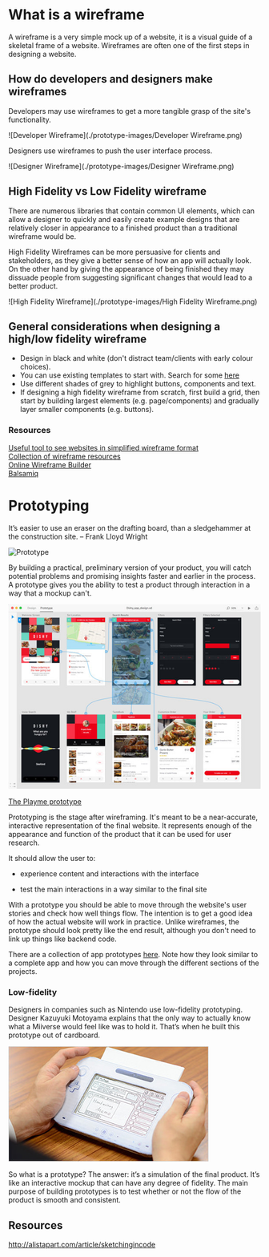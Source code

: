 # What is a wireframe

A wireframe is a very simple mock up of a website, it is a visual guide of a skeletal frame of a website.
Wireframes are often one of the first steps in designing a website.

## How do developers and designers make wireframes

Developers may use wireframes to get a more tangible grasp of the site's functionality.

![Developer Wireframe](./prototype-images/Developer Wireframe.png)

Designers use wireframes to push the user interface process.

![Designer Wireframe](./prototype-images/Designer Wireframe.png)

## High Fidelity vs Low Fidelity wireframe

There are numerous libraries that contain common UI elements, which can allow a designer to quickly and easily create example designs that are relatively closer in appearance to a finished product than a traditional wireframe would be.

High Fidelity Wireframes can be more persuasive for clients and stakeholders, as they give a better sense of how an app will actually look. On the other hand by giving the appearance of being finished they may dissuade people from suggesting significant changes that would lead to a better product.

![High Fidelity Wireframe](./prototype-images/High Fidelity Wireframe.png)

## General considerations when designing a high/low fidelity wireframe
- Design in black and white (don't distract team/clients with early colour choices).
- You can use existing templates to start with. Search for some  [here](https://creately.com/diagram-community/examples/t/wireframe)
- Use different shades of grey to highlight buttons, components and text.
- If designing a high fidelity wireframe from scratch, first build a grid, then start by building largest elements (e.g. page/components) and gradually layer smaller components (e.g. buttons).


### Resources
[Useful tool to see websites in simplified wireframe format](http://www.wirify.com)  
[Collection of wireframe resources](http://wireframes.tumblr.com/)  
[Online Wireframe Builder](https://wireframe.cc/)  
[Balsamiq](www.balsamiq.com/)  

# Prototyping

It’s easier to use an eraser on the drafting board, than a sledgehammer at the construction site.
– Frank Lloyd Wright

![Prototype](https://www.google.co.uk/search?q=prototypes&espv=2&biw=1295&bih=679&source=lnms&tbm=isch&sa=X&ved=0ahUKEwjGqrWd3_HQAhUGC8AKHQl_CRkQ_AUIBigB&dpr=1.1#imgrc=Nh7oGBMfKX3lZM%3A)

By building a practical, preliminary version of your product, you will catch potential problems and promising insights faster and earlier in the process. A prototype gives you the ability to test a product through interaction in a way that a mockup can't. 

![run through](prototype-images/run-through.jpg)

[The Playme prototype](https://www.justinmind.com/usernote/tests/4/1765/11588699/index.html#/screens/b107c292-d618-44ed-92b9-c0e4c8f26e0b)

Prototyping is the stage after wireframing. It's meant to be a near-accurate, interactive representation of the final website. It represents enough of the appearance and function of the product that it can be used for user research.

It should allow the user to:

* experience content and interactions with the interface

*  test the main interactions in a way similar to the final site

With a prototype you should be able to move through the website's user stories and check how well things flow. The intention is to get a good idea of how the actual website will work in practice. Unlike wireframes, the prototype should look pretty like the end result, although you don't need to link up things like backend code.

There are a collection of app prototypes [here](https://www.justinmind.com/examples). Note how they look similar to a complete app and how you can move through the different sections of the projects.

### Low-fidelity

Designers in companies such as Nintendo use low-fidelity prototyping. Designer Kazuyuki Motoyama explains that the only way to actually know what a Miiverse would feel like was to hold it. That’s when he built this prototype out of cardboard.

![nintendo image](prototype-images/nintendo.jpg)

So what is a prototype? The answer: it’s a simulation of the final product. It’s like an interactive mockup that can have any degree of fidelity. The main purpose of building prototypes is to test whether or not the flow of the product is smooth and consistent.

## Resources

http://alistapart.com/article/sketchingincode
